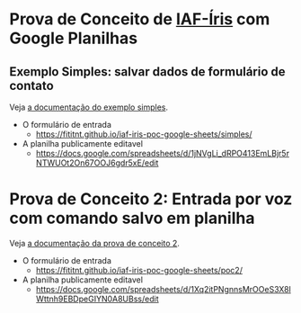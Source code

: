# Prova de Conceito de [IAF-Íris](https://github.com/fititnt/iaf-iris) com Google Planilhas

## Exemplo Simples: salvar dados de formulário de contato

Veja [a documentação do exemplo simples](simples/).

- O formulário de entrada
  - <https://fititnt.github.io/iaf-iris-poc-google-sheets/simples/>
- A planilha publicamente editavel
  - <https://docs.google.com/spreadsheets/d/1jNVgLi_dRPO413EmLBjr5rNTWUOt2On67OOJ6gdr5xE/edit>

# Prova de Conceito 2: Entrada por voz com comando salvo em planilha

Veja [a documentação da prova de conceito 2](poc2/).

- O formulário de entrada
  - <https://fititnt.github.io/iaf-iris-poc-google-sheets/poc2/>
- A planilha publicamente editavel
  - <https://docs.google.com/spreadsheets/d/1Xq2itPNgnnsMrOOeS3X8lWttnh9EBDpeGIYN0A8UBss/edit>
